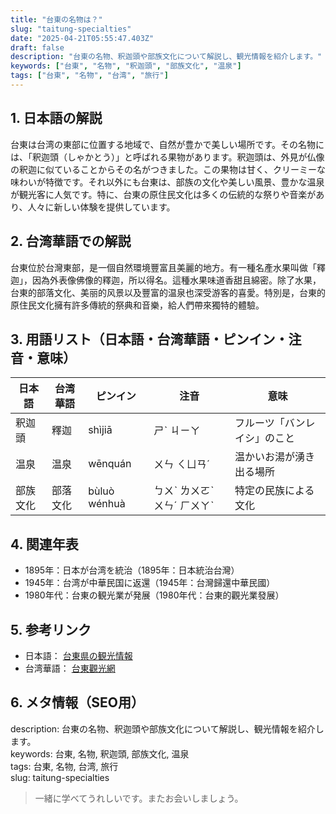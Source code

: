 ```yaml
---
title: "台東の名物は？"
slug: "taitung-specialties"
date: "2025-04-21T05:55:47.403Z"
draft: false
description: "台東の名物、釈迦頭や部族文化について解説し、観光情報を紹介します。"
keywords: ["台東", "名物", "釈迦頭", "部族文化", "温泉"]
tags: ["台東", "名物", "台湾", "旅行"]
---
```


## 1. 日本語の解説  
台東は台湾の東部に位置する地域で、自然が豊かで美しい場所です。その名物には、「釈迦頭（しゃかとう）」と呼ばれる果物があります。釈迦頭は、外見が仏像の釈迦に似ていることからその名がつきました。この果物は甘く、クリーミーな味わいが特徴です。それ以外にも台東は、部族の文化や美しい風景、豊かな温泉が観光客に人気です。特に、台東の原住民文化は多くの伝統的な祭りや音楽があり、人々に新しい体験を提供しています。

## 2. 台湾華語での解説  
台東位於台灣東部，是一個自然環境豐富且美麗的地方。有一種名產水果叫做「釋迦」，因為外表像佛像的釋迦，所以得名。這種水果味道香甜且綿密。除了水果，台東的部落文化、美丽的风景以及豐富的温泉也深受游客的喜愛。特別是，台東的原住民文化擁有許多傳統的祭典和音樂，給人們帶來獨特的體驗。

## 3. 用語リスト（日本語・台湾華語・ピンイン・注音・意味）  
| 日本語   | 台湾華語 | ピンイン | 注音  | 意味                    |
|----------|---------|----------|-------|-------------------------|
| 釈迦頭   | 釋迦    | shìjiā   | ㄕˋ ㄐㄧㄚ | フルーツ「バンレイシ」のこと |
| 温泉     | 温泉    | wēnquán | ㄨㄣ ㄑㄩㄢˊ | 温かいお湯が湧き出る場所     |
| 部族文化 | 部落文化 | bùluò wénhuà | ㄅㄨˋ ㄌㄨㄛˋ ㄨㄣˊ ㄏㄨㄚˋ | 特定の民族による文化        |

## 4. 関連年表  
- 1895年：日本が台湾を統治（1895年：日本統治台灣）
- 1945年：台湾が中華民国に返還（1945年：台灣歸還中華民國）
- 1980年代：台東の観光業が発展（1980年代：台東的觀光業發展）
  
## 5. 参考リンク  
- 日本語： [台東県の観光情報](https://www.japan-guide.com/e/e4670.html)  
- 台湾華語： [台東觀光網](https://www.taitung.gov.tw/)

## 6. メタ情報（SEO用）  
description: 台東の名物、釈迦頭や部族文化について解説し、観光情報を紹介します。  
keywords: 台東, 名物, 釈迦頭, 部族文化, 温泉  
tags: 台東, 名物, 台湾, 旅行  
slug: taitung-specialties  

> 一緒に学べてうれしいです。またお会いしましょう。